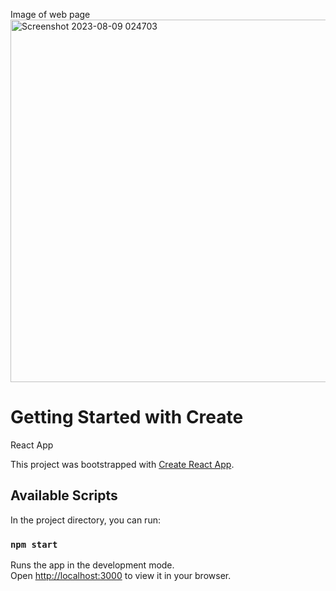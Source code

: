 Image of web page
<img width="900" height="580" alt="Screenshot 2023-08-09 024703" src="https://github.com/cusp13/Todo-Application/assets/108236157/0450b339-fc46-4962-9cde-9424b7d687e9">
# Getting Started with Create
React App

This project was bootstrapped with [Create React App](https://github.com/facebook/create-react-app).

## Available Scripts

In the project directory, you can run:

### `npm start`

Runs the app in the development mode.\
Open [http://localhost:3000](http://localhost:3000) to view it in your browser.
